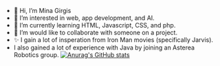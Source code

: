 - 👋 Hi, I’m Mina Girgis
- 👀 I’m interested in web, app development, and AI.
- 🌱 I’m currently learning HTML, Javascript, CSS, and php.
- 💞️ I’m would like to collaborate with someone on a project.
- ✨ I gain a lot of insperation from Iron Man movies (specifically Jarvis).
- I also gained a lot of experience with Java by joining an Asterea Robotics group.
[![Anurag's GitHub stats](https://github-readme-stats.vercel.app/apiMinaGirgis2000=anuraghazra)](https://github.com/anuraghazra/github-readme-stats)
